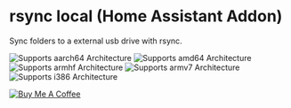 # rsync local (Home Assistant Addon)

Sync folders to a external usb drive with rsync.

![Supports aarch64 Architecture][aarch64-shield] ![Supports amd64 Architecture][amd64-shield] ![Supports armhf Architecture][armhf-shield] ![Supports armv7 Architecture][armv7-shield] ![Supports i386 Architecture][i386-shield]

[![Buy Me A Coffee](https://img.shields.io/badge/Buy%20me%20a%20coffee-%23d32f2f?logo=buy-me-a-coffee&style=for-the-badge&logoColor=white)](https://www.buymeacoffee.com/Poeschl)

[aarch64-shield]: https://img.shields.io/badge/aarch64-yes-green.svg
[amd64-shield]: https://img.shields.io/badge/amd64-yes-green.svg
[armhf-shield]: https://img.shields.io/badge/armhf-yes-green.svg
[armv7-shield]: https://img.shields.io/badge/armv7-yes-green.svg
[i386-shield]: https://img.shields.io/badge/i386-yes-green.svg

